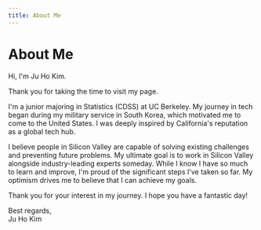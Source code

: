 ```yaml
---
title: About Me
---
```


# About Me

Hi, I'm Ju Ho Kim.

Thank you for taking the time to visit my page.

I'm a junior majoring in Statistics (CDSS) at UC Berkeley. My journey in tech began during my military service in South Korea, which motivated me to come to the United States. I was deeply inspired by California's reputation as a global tech hub.

I believe people in Silicon Valley are capable of solving existing challenges and preventing future problems. My ultimate goal is to work in Silicon Valley alongside industry-leading experts someday. While I know I have so much to learn and improve, I'm proud of the significant steps I've taken so far. My optimism drives me to believe that I can achieve my goals.

Thank you for your interest in my journey. I hope you have a fantastic day!

Best regards,  
Ju Ho Kim
